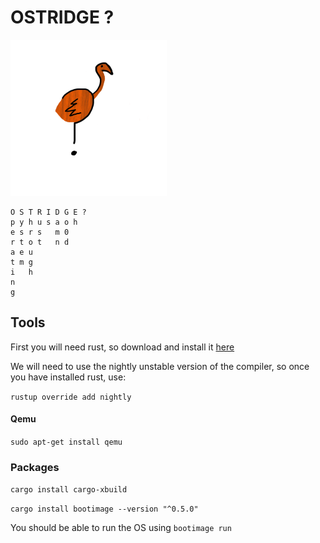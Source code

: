 # OSTRIDGE ?

<img src="./docs/RustyTheOstridge.png" width="250">

    O S T R I D G E ?
    p y h u s a o h   
    e s r s   m 0  
    r t o t   n d 
    a e u 
    t m g
    i   h
    n
    g


## Tools
First you will need rust, so download and install it [here](https://www.rust-lang.org/en-US/install.html)

We will need to use the nightly unstable version of the compiler, so once you have installed rust, use:

`rustup override add nightly`

#### Qemu
`sudo apt-get install qemu`

### Packages
`cargo install cargo-xbuild`

`cargo install bootimage --version "^0.5.0"`



You should be able to run the OS using `bootimage run`